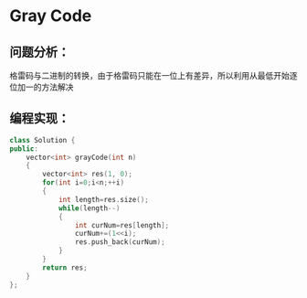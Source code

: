 # Gray Code
## 问题分析：
格雷码与二进制的转换，由于格雷码只能在一位上有差异，所以利用从最低开始逐位加一的方法解决
## 编程实现：
```C++
class Solution {
public:
    vector<int> grayCode(int n) 
    {         
        vector<int> res(1, 0);
        for(int i=0;i<n;++i) 
        {
            int length=res.size();
            while(length--) 
            {
                int curNum=res[length];
                curNum+=(1<<i);
                res.push_back(curNum);
            }
        }
        return res;
    }
};
```
